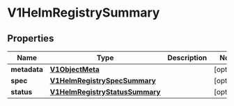 # V1HelmRegistrySummary

## Properties
Name | Type | Description | Notes
------------ | ------------- | ------------- | -------------
**metadata** | [**V1ObjectMeta**](V1ObjectMeta.md) |  |  [optional]
**spec** | [**V1HelmRegistrySpecSummary**](V1HelmRegistrySpecSummary.md) |  |  [optional]
**status** | [**V1HelmRegistryStatusSummary**](V1HelmRegistryStatusSummary.md) |  |  [optional]
